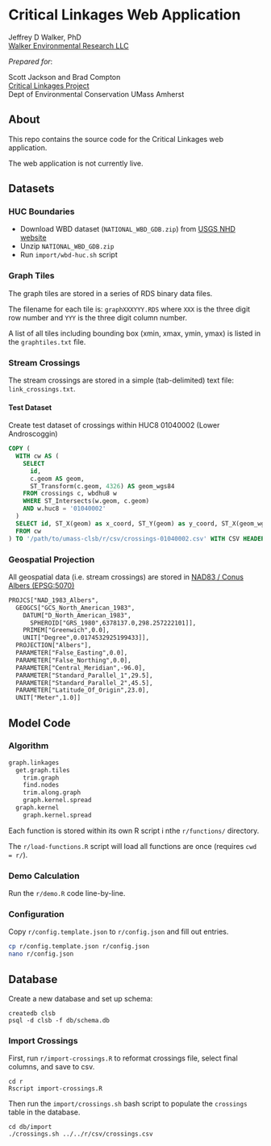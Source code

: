 Critical Linkages Web Application
=================================

Jeffrey D Walker, PhD  
[Walker Environmental Research LLC](https://walkerenvres.com)

*Prepared for*:

Scott Jackson and Brad Compton  
[Critical Linkages Project](http://umasscaps.org/applications/critical-linkages.html)  
Dept of Environmental Conservation
UMass Amherst

## About

This repo contains the source code for the Critical Linkages web application.

The web application is not currently live.

## Datasets

### HUC Boundaries

- Download WBD dataset (`NATIONAL_WBD_GDB.zip`) from [USGS NHD website](https://nhd.usgs.gov/data.html)
- Unzip `NATIONAL_WBD_GDB.zip`
- Run `import/wbd-huc.sh` script

### Graph Tiles

The graph tiles are stored in a series of RDS binary data files.

The filename for each tile is: `graphXXXYYY.RDS` where `XXX` is the three digit row number and `YYY` is the three digit column number.

A list of all tiles including bounding box (xmin, xmax, ymin, ymax) is listed in the `graphtiles.txt` file.

### Stream Crossings

The stream crossings are stored in a simple (tab-delimited) text file: `link_crossings.txt`.

#### Test Dataset

Create test dataset of crossings within HUC8 01040002 (Lower Androscoggin)

```sql
COPY (
  WITH cw AS (
    SELECT
      id,
      c.geom AS geom,
      ST_Transform(c.geom, 4326) AS geom_wgs84
    FROM crossings c, wbdhu8 w
    WHERE ST_Intersects(w.geom, c.geom)
    AND w.huc8 = '01040002'
  )
  SELECT id, ST_X(geom) as x_coord, ST_Y(geom) as y_coord, ST_X(geom_wgs84) as lon, ST_Y(geom_wgs84) as lat
  FROM cw
) TO '/path/to/umass-clsb/r/csv/crossings-01040002.csv' WITH CSV HEADER;
``` 

### Geospatial Projection

All geospatial data (i.e. stream crossings) are stored in [NAD83 / Conus Albers (EPSG:5070)](http://prj2epsg.org/epsg/5070)

```txt
PROJCS["NAD_1983_Albers",
  GEOGCS["GCS_North_American_1983",
    DATUM["D_North_American_1983",
      SPHEROID["GRS_1980",6378137.0,298.257222101]],
    PRIMEM["Greenwich",0.0],
    UNIT["Degree",0.0174532925199433]],
  PROJECTION["Albers"],
  PARAMETER["False_Easting",0.0],
  PARAMETER["False_Northing",0.0],
  PARAMETER["Central_Meridian",-96.0],
  PARAMETER["Standard_Parallel_1",29.5],
  PARAMETER["Standard_Parallel_2",45.5],
  PARAMETER["Latitude_Of_Origin",23.0],
  UNIT["Meter",1.0]]
```


## Model Code

### Algorithm

```txt
graph.linkages
  get.graph.tiles
    trim.graph
    find.nodes
    trim.along.graph
    graph.kernel.spread
  graph.kernel
    graph.kernel.spread
```

Each function is stored within its own R script i nthe `r/functions/` directory.

The `r/load-functions.R` script will load all functions are once (requires `cwd = r/`).

### Demo Calculation

Run the `r/demo.R` code line-by-line.

### Configuration

Copy `r/config.template.json` to `r/config.json` and fill out entries.

```bash
cp r/config.template.json r/config.json
nano r/config.json
``` 

## Database

Create a new database and set up schema:

```
createdb clsb
psql -d clsb -f db/schema.db
```

### Import Crossings

First, run `r/import-crossings.R` to reformat crossings file, select final columns, and save to csv.

```
cd r
Rscript import-crossings.R
```

Then run the `import/crossings.sh` bash script to populate the `crossings` table in the database.

```
cd db/import
./crossings.sh ../../r/csv/crossings.csv
```
